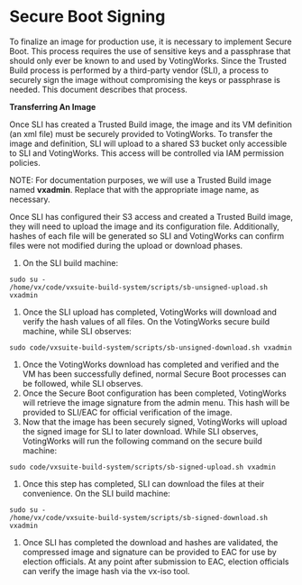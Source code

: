 # Secure Boot Signing

To finalize an image for production use, it is necessary to implement Secure Boot. This process requires the use of sensitive keys and a passphrase that should only ever be known to and used by VotingWorks. Since the Trusted Build process is performed by a third-party vendor (SLI), a process to securely sign the image without compromising the keys or passphrase is needed. This document describes that process.

**Transferring An Image**

Once SLI has created a Trusted Build image, the image and its VM definition (an xml file) must be securely provided to VotingWorks. To transfer the image and definition, SLI will upload to a shared S3 bucket only accessible to SLI and VotingWorks. This access will be controlled via IAM permission policies.

NOTE: For documentation purposes, we will use a Trusted Build image named **vxadmin**. Replace that with the appropriate image name, as necessary.

Once SLI has configured their S3 access and created a Trusted Build image, they will need to upload the image and its configuration file. Additionally, hashes of each file will be generated so SLI and VotingWorks can confirm files were not modified during the upload or download phases.

1. On the SLI build machine:

```
sudo su -
/home/vx/code/vxsuite-build-system/scripts/sb-unsigned-upload.sh vxadmin
```

1. Once the SLI upload has completed, VotingWorks will download and verify the hash values of all files. On the VotingWorks secure build machine, while SLI observes:

```
sudo code/vxsuite-build-system/scripts/sb-unsigned-download.sh vxadmin
```

1. Once the VotingWorks download has completed and verified and the VM has been successfully defined, normal Secure Boot processes can be followed, while SLI observes.
2. Once the Secure Boot configuration has been completed, VotingWorks will retrieve the image signature from the admin menu. This hash will be provided to SLI/EAC for official verification of the image.
3. Now that the image has been securely signed, VotingWorks will upload the signed image for SLI to later download. While SLI observes, VotingWorks will run the following command on the secure build machine:

```
sudo code/vxsuite-build-system/scripts/sb-signed-upload.sh vxadmin
```

1. Once this step has completed, SLI can download the files at their convenience. On the SLI build machine:

```
sudo su -
/home/vx/code/vxsuite-build-system/scripts/sb-signed-download.sh vxadmin
```

1. Once SLI has completed the download and hashes are validated, the compressed image and signature can be provided to EAC for use by election officials. At any point after submission to EAC, election officials can verify the image hash via the vx-iso tool.
